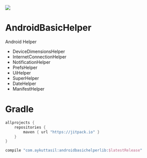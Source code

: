 [![](https://jitpack.io/v/aykuttasil/AndroidBasicHelper.svg)](https://jitpack.io/#aykuttasil/AndroidBasicHelper)

# AndroidBasicHelper

Android Helper

- DeviceDimensionsHelper
- InternetConnectionHelper
- NotificationHelper
- PrefsHelper
- UiHelper
- SuperHelper
- DateHelper
- ManifestHelper

# Gradle

```groovy
allprojects {
    repositories {
        maven { url "https://jitpack.io" }
    }
}
```

```groovy
compile "com.aykuttasil:androidbasichelperlib:$latestRelease"
```
